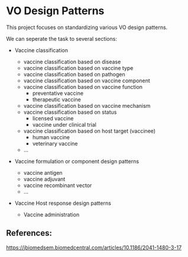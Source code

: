 # VO Design Patterns

This project focuses on standardizing various VO design patterns.

We can seperate the task to several sections:

- Vaccine classification 
  - vaccine classification based on disease
  - vaccine classification based on vaccine type
  - vaccine classification based on pathogen
  - vaccine classification based on vaccine component
  - vaccine classification based on vaccine function
    - preventative vaccine
    - therapeutic vaccine
  - vaccine classification based on vaccine mechanism 
  - vaccine classification based on status 
    - licensed vaccine
    - vaccine under clinical trial
  - vaccine classification based on host target (vaccinee)
    - human vaccine
    - veterinary vaccine
  - ...

- Vaccine formulation or component design patterns
  - vaccine antigen
  - vaccine adjuvant
  - vaccine recombinant vector 
  - ...

- Vaccine Host response design patterns 
  - Vaccine administration



## References:

https://jbiomedsem.biomedcentral.com/articles/10.1186/2041-1480-3-17 

